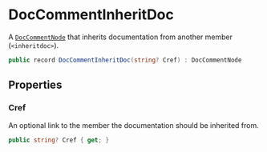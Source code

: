 # DocCommentInheritDoc
A [`DocCommentNode`](./DocCommentNode.md) that inherits documentation from another member
(`<inheritdoc>`).

```cs
public record DocCommentInheritDoc(string? Cref) : DocCommentNode
```

## Properties
### Cref
An optional link to the member the documentation should be inherited from.

```cs
public string? Cref { get; }
```

